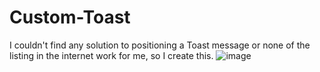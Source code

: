 # Custom-Toast
I couldn't find any solution to positioning a Toast message or none of the listing in the internet work for me, so I create this.
![image](https://github.com/dennies22/Custom-Toast/assets/168709504/1374c2d9-b121-40cd-baf0-b46ded9fbb6f)
